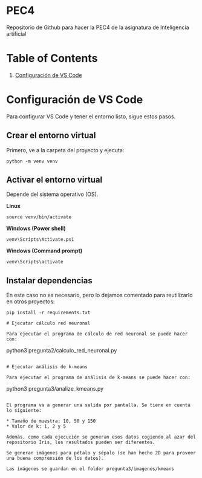 # PEC4

Repositorio de Github para hacer la PEC4 de la asignatura de Inteligencia artificial

# Table of Contents
1. [Configuración de VS Code](#configuracion-de-vs-code)

# Configuración de VS Code

Para configurar VS Code y tener el entorno listo, sigue estos pasos.

## Crear el entorno virtual

Primero, ve a la carpeta del proyecto y ejecuta:

``` 
python -m venv venv
```

## Activar el entorno virtual

Depende del sistema operativo (OS).

__Linux__

```
source venv/bin/activate
```

__Windows (Power shell)__

```
venv\Scripts\Activate.ps1
```

__Windows (Command prompt)__

```
venv\Scripts\activate
```

## Instalar dependencias

En este caso no es necesario, pero lo dejamos comentado para reutilizarlo en otros proyectos:

```
pip install -r requirements.txt

# Ejecutar cálculo red neuronal

Para ejecutar el programa de cálculo de red neuronal se puede hacer con:

```
python3 pregunta2/calculo_red_neuronal.py
```

# Ejecutar análisis de k-means

Para ejecutar el programa de análisis de k-means se puede hacer con:

```
python3 pregunta3/analize_kmeans.py
```

El programa va a generar una salida por pantalla. Se tiene en cuenta lo siguiente:

* Tamaño de muestra: 10, 50 y 150
* Valor de k: 1, 2 y 5

Además, como cada ejecución se generan esos datos cogiendo al azar del repositorio Iris, los resultados pueden ser diferentes.

Se generan imágenes para pétalo y sépalo (se han hecho 2D para proveer una buena comprensión de los datos). 

Las imágenes se guardan en el folder pregunta3/imagenes/kmeans
